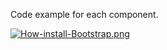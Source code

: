 Code example for each component.



[![How-install-Bootstrap.png](https://i.postimg.cc/8z7qqx6z/How-install-Bootstrap.png)](https://postimg.cc/87VKvK42)
